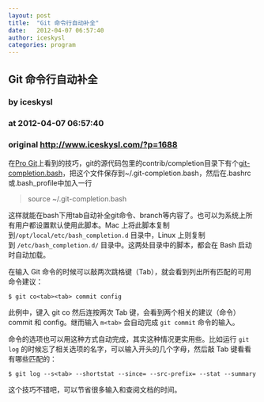 ```yaml
---
layout: post
title:  "Git 命令行自动补全"
date:   2012-04-07 06:57:40
author: iceskysl
categories: program
---
```


## Git 命令行自动补全
### by iceskysl
### at 2012-04-07 06:57:40
### original <http://www.iceskysl.com/?p=1688>

<p>在<a href="http://progit.org/book/ch2-7.html">Pro Git</a>上看到的技巧，git的源代码包里的contrib/completion目录下有个<a href="http://repo.or.cz/w/git.git/blob_plain/HEAD:/contrib/completion/git-completion.bash">git-completion.bash</a>，把这个文件保存到~/.git-completion.bash，然后在.bashrc或.bash_profile中加入一行</p>
<blockquote><p>source ~/.git-completion.bash</p></blockquote>
<p>这样就能在bash下用tab自动补全git命令、branch等内容了。也可以为系统上所有用户都设置默认使用此脚本。Mac 上将此脚本复制到<code>/opt/local/etc/bash_completion.d</code> 目录中，Linux 上则复制到 <code>/etc/bash_completion.d/</code> 目录中。这两处目录中的脚本，都会在 Bash 启动时自动加载。</p>
<p>在输入 Git 命令的时候可以敲两次跳格键（Tab），就会看到列出所有匹配的可用命令建议：</p>
<pre><code>$ git co&lt;tab&gt;&lt;tab&gt; commit config</code></pre>
<p>此例中，键入 git co 然后连按两次 Tab 键，会看到两个相关的建议（命令） commit 和 config。继而输入 <code>m&lt;tab&gt;</code> 会自动完成 <code>git commit</code> 命令的输入。</p>
<p>命令的选项也可以用这种方式自动完成，其实这种情况更实用些。比如运行 <code>git log</code> 的时候忘了相关选项的名字，可以输入开头的几个字母，然后敲 Tab 键看看有哪些匹配的：</p>
<pre><code>$ git log --s&lt;tab&gt; --shortstat --since= --src-prefix= --stat --summary</code></pre>
<p>这个技巧不错吧，可以节省很多输入和查阅文档的时间。</p>